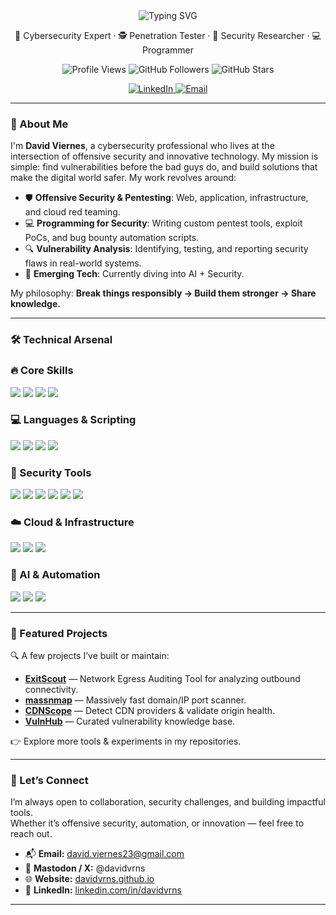 <!-- PROFILE README: github.com/davidvrns/davidvrns -->
<div align="center">
  <img src="https://readme-typing-svg.herokuapp.com?font=Fira+Code&weight=500&size=28&pause=1000&color=00D9FF&center=true&vCenter=true&random=false&width=600&height=70&lines=Hi%2C+I'm+David+Viernes+%F0%9F%91%8B;Cybersecurity+Expert+%F0%9F%94%90;Penetration+Tester+%F0%9F%95%B5%EF%B8%8F;Security+Researcher+%F0%9F%94%AD;Programmer+%F0%9F%96%A5%EF%B8%8F" alt="Typing SVG" />
</div>
<p align="center">
  🔐 Cybersecurity Expert · 🕵️ Penetration Tester · 🔭 Security Researcher · 💻 Programmer
</p>
<p align="center">
  <img src="https://komarev.com/ghpvc/?username=davidvrns&color=00d9ff&style=for-the-badge&label=Profile+Views" alt="Profile Views">
  <img src="https://img.shields.io/github/followers/davidvrns?color=00d9ff&style=for-the-badge&logo=github&label=Followers" alt="GitHub Followers">
  <img src="https://img.shields.io/github/stars/davidvrns?color=00d9ff&style=for-the-badge&logo=github&label=Stars" alt="GitHub Stars">
</p>

<p align="center">
  <a href="https://linkedin.com/in/davidvrns">
    <img src="https://img.shields.io/badge/LinkedIn-0077B5?style=for-the-badge&logo=linkedin&logoColor=white" alt="LinkedIn">
  <a href="mailto:david.viernes23@gmail.com">
    <img src="https://img.shields.io/badge/Email-0078D4?style=for-the-badge&logo=google&logoColor=white" alt="Email">
  </a>
</p>

---

### 🧭 About Me

I'm **David Viernes**, a cybersecurity professional who lives at the intersection of offensive security and innovative technology. My mission is simple: find vulnerabilities before the bad guys do, and build solutions that make the digital world safer. My work revolves around:  

- 🛡️ **Offensive Security & Pentesting**: Web, application, infrastructure, and cloud red teaming.  
- 💻 **Programming for Security**: Writing custom pentest tools, exploit PoCs, and bug bounty automation scripts.  
- 🔍 **Vulnerability Analysis**: Identifying, testing, and reporting security flaws in real-world systems.  
- 🌱 **Emerging Tech**: Currently diving into AI + Security.  

My philosophy: **Break things responsibly → Build them stronger → Share knowledge.**

---

### 🛠️ Technical Arsenal

### 🔥 Core Skills
<p>
  <img src="https://img.shields.io/badge/Penetration_Testing-FF6B6B?style=for-the-badge&logo=kalilinux&logoColor=white">
  <img src="https://img.shields.io/badge/Vulnerability_Research-4ECDC4?style=for-the-badge&logo=hackthebox&logoColor=white">
  <img src="https://img.shields.io/badge/Red_Team_Operations-E74C3C?style=for-the-badge&logo=metasploit&logoColor=white">
  <img src="https://img.shields.io/badge/Cloud_Security-00D9FF?style=for-the-badge&logo=amazonaws&logoColor=white">
</p>

### 💻 Languages & Scripting
<p>
  <img src="https://img.shields.io/badge/Python-3776AB?style=for-the-badge&logo=python&logoColor=white">
  <img src="https://img.shields.io/badge/JavaScript-F7DF1E?style=for-the-badge&logo=javascript&logoColor=black">
  <img src="https://img.shields.io/badge/Bash-121011?style=for-the-badge&logo=gnubash&logoColor=white">
  <img src="https://img.shields.io/badge/PowerShell-5391FE?style=for-the-badge&logo=powershell&logoColor=white">
</p>

### 🔐 Security Tools
<p>
  <img src="https://img.shields.io/badge/Burp_Suite-FF7139?style=for-the-badge&logo=portswigger&logoColor=white">
  <img src="https://img.shields.io/badge/Nmap-4682B4?style=for-the-badge&logo=nmap&logoColor=white">
  <img src="https://img.shields.io/badge/Metasploit-2596CD?style=for-the-badge&logo=metasploit&logoColor=white">
  <img src="https://img.shields.io/badge/Nuclei-00C851?style=for-the-badge&logo=nuclei&logoColor=white">
  <img src="https://img.shields.io/badge/WebInspect-1679A7?style=for-the-badge&logo=webinspect&logoColor=white">
  <img src="https://img.shields.io/badge/Nessus-00A86B?style=for-the-badge&logo=tenable&logoColor=white">
</p>

### ☁️ Cloud & Infrastructure
<p>
  <img src="https://img.shields.io/badge/AWS-232F3E?style=for-the-badge&logo=amazonaws&logoColor=white">
  <img src="https://img.shields.io/badge/Google_Cloud-4285F4?style=for-the-badge&logo=googlecloud&logoColor=white">
  <img src="https://img.shields.io/badge/Aqua-326CE5?style=for-the-badge&logo=aqua&logoColor=white">
</p>

### 🤖 AI & Automation
<p>
  <img src="https://img.shields.io/badge/OpenAI-412991?style=for-the-badge&logo=openai&logoColor=white">
  <img src="https://img.shields.io/badge/GitHub_Copilot-000000?style=for-the-badge&logo=githubcopilot&logoColor=white">
  <img src="https://img.shields.io/badge/Claude-FF6B35?style=for-the-badge&logo=anthropic&logoColor=white">
</p>


---

### 🚀 Featured Projects

🔍 A few projects I’ve built or maintain:  

- **[ExitScout](https://github.com/davidvrns/ExitScout)** — Network Egress Auditing Tool for analyzing outbound connectivity.  
- **[massnmap](https://github.com/davidvrns/massnmap)** — Massively fast domain/IP port scanner.  
- **[CDNScope](https://github.com/davidvrns/CDNScope)** — Detect CDN providers & validate origin health.  
- **[VulnHub](https://github.com/davidvrns/VulnHub)** — Curated vulnerability knowledge base.  

👉 Explore more tools & experiments in my repositories.

---

### 🤝 Let’s Connect

I’m always open to collaboration, security challenges, and building impactful tools.  
Whether it’s offensive security, automation, or innovation — feel free to reach out.  

- 📬 **Email:** david.viernes23@gmail.com  
- 🐘 **Mastodon / X:** @davidvrns  
- 🌐 **Website:** [davidvrns.github.io](https://davidvrns.github.io)  
- 💼 **LinkedIn:** [linkedin.com/in/davidvrns](https://linkedin.com/in/davidvrns)  

---
